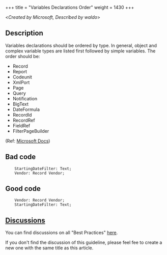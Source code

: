 +++
title = "Variables Declarations Order"
weight = 1430
+++

<_Created by Microsoft, Described by waldo_\>

## Description
Variables declarations should be ordered by type. In general, object and complex variable types are listed first followed by simple variables. The order should be:

- Record
- Report
- Codeunit
- XmlPort
- Page
- Query
- Notification
- BigText
- DateFormula
- RecordId
- RecordRef
- FieldRef
- FilterPageBuilder

(Ref: [Microsoft Docs](https://docs.microsoft.com/en-us/dynamics365/business-central/dev-itpro/developer/analyzers/codecop-aa0021))


## Bad code

```al
    StartingDateFilter: Text;
    Vendor: Record Vendor;
```

## Good code

```al
    Vendor: Record Vendor;
    StartingDateFilter: Text;
```

## [Discussions](https://github.com/microsoft/alguidelines/discussions/categories/bc-best-practices?discussions_q=one+variables+declarations+order+category%3A%22BC+Best+Practices%22)

You can find discussions on all "Best Practices" [here](https://github.com/microsoft/alguidelines/discussions/categories/bc-best-practices).

If you don't find the discussion of this guideline, please feel fee to create a new one with the same title as this article.  

